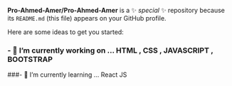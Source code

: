 
**Pro-Ahmed-Amer/Pro-Ahmed-Amer** is a ✨ _special_ ✨ repository because its `README.md` (this file) appears on your GitHub profile.

Here are some ideas to get you started:

### - 🔭 I’m currently working on ... HTML , CSS , JAVASCRIPT , BOOTSTRAP
###- 🌱 I’m currently learning ... React JS

